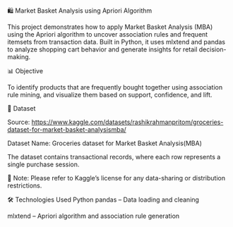 🛍️ Market Basket Analysis using Apriori Algorithm

This project demonstrates how to apply Market Basket Analysis (MBA) using the Apriori algorithm to uncover association rules and frequent itemsets from transaction data. Built in Python, it uses mlxtend and pandas to analyze shopping cart behavior and generate insights for retail decision-making.

📊 Objective

To identify products that are frequently bought together using association rule mining, and visualize them based on support, confidence, and lift.

📁 Dataset

Source: https://www.kaggle.com/datasets/rashikrahmanpritom/groceries-dataset-for-market-basket-analysismba/

Dataset Name: Groceries dataset for Market Basket Analysis(MBA)

The dataset contains transactional records, where each row represents a single purchase session.

📌 Note: Please refer to Kaggle’s license for any data-sharing or distribution restrictions.

🛠️ Technologies Used
Python 
pandas – Data loading and cleaning

mlxtend – Apriori algorithm and association rule generation
